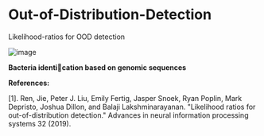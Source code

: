 # Out-of-Distribution-Detection
Likelihood-ratios for OOD detection

![image](https://github.com/deepanshuIITM/Out-of-Distribution-Detection/assets/137225940/6fac500b-de66-4eda-84b1-e8cf74d4a71a)

**Bacteria identication based on genomic sequences**



**References:**

[1]. Ren, Jie, Peter J. Liu, Emily Fertig, Jasper Snoek, Ryan Poplin, Mark Depristo, Joshua Dillon, and Balaji Lakshminarayanan. "Likelihood ratios for out-of-distribution detection." Advances in neural information processing systems 32 (2019).

